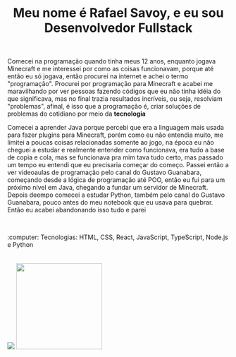 <h1 align="center">Meu nome é Rafael Savoy, e eu sou Desenvolvedor Fullstack</h1> 
<br>
<p>Comecei na programação quando tinha meus 12 anos, enquanto jogava Minecraft e me interessei por como as coisas funcionavam, porque até então eu só jogava, então procurei na internet e achei o termo "programação". Procurei por programação para Minecraft e acabei me maravilhando por ver pessoas fazendo códigos que eu não tinha idéia do que significava, mas no final trazia resultados incríveis, ou seja, resolviam "problemas", afinal, é isso que a programação é, criar soluções de problemas do cotidiano por meio da <strong>tecnologia</strong></p>
<p>Comecei a aprender Java porque percebi que era a linguagem mais usada para fazer plugins para Minecraft, porém como eu não entendia muito, me limitei a poucas coisas relacionadas somente ao jogo, na época eu não cheguei a estudar e realmente entender como funcionava, era tudo a base de copia e cola, mas se funcionava pra mim tava tudo certo, mas passado um tempo eu entendi que eu precisaria começar do começo. Passei então a ver videoaulas de programação pelo canal do Gustavo Guanabara, começando desde a lógica de programação até POO, então eu fui para um próximo nível em Java, chegando a fundar um servidor de Minecraft. Depois deempo comecei a estudar Python, também pelo canal do Gustavo Guanabara, pouco antes do meu notebook que eu usava para quebrar. Então eu acabei abandonando isso tudo e parei</p>
<p>
<br>
<p> :computer: Tecnologias: HTML, CSS, React, JavaScript, TypeScript, Node.js e Python
<br>
<br>
<br>
<img src="https://github-readme-stats.vercel.app/api?username=rafaelsavoy&show_icons=true&theme=&include_all_commits=true&count_private=true">
<img src="https://github-readme-stats.vercel.app/api/top-langs/?username=rafaelsavoy" height="195">
